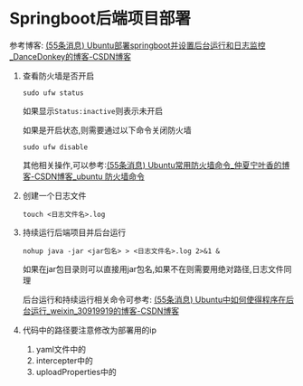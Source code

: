 # Springboot后端项目部署

参考博客: [(55条消息) Ubuntu部署springboot并设置后台运行和日志监控_DanceDonkey的博客-CSDN博客](https://blog.csdn.net/qq_43750656/article/details/108964955)

1. 查看防火墙是否开启

   `sudo ufw status`

   如果显示`Status:inactive`则表示未开启

   如果是开启状态,则需要通过以下命令关闭防火墙

   `sudo ufw disable`

   其他相关操作,可以参考:[(55条消息) Ubuntu常用防火墙命令_仲夏宁叶香的博客-CSDN博客_ubuntu 防火墙命令](https://blog.csdn.net/M82_A1/article/details/97250290)

2. 创建一个日志文件

   `touch <日志文件名>.log`

3. 持续运行后端项目并后台运行

   `nohup java -jar <jar包名> > <日志文件名>.log 2>&1 &`

   如果在jar包目录则可以直接用jar包名,如果不在则需要用绝对路径,日志文件同理

   后台运行和持续运行相关命令可参考: [(55条消息) Ubuntu中如何使得程序在后台运行_weixin_30919919的博客-CSDN博客](https://blog.csdn.net/weixin_30919919/article/details/98106625)
   
4. 代码中的路径要注意修改为部署用的ip

   1. yaml文件中的
   2. intercepter中的
   3. uploadProperties中的


